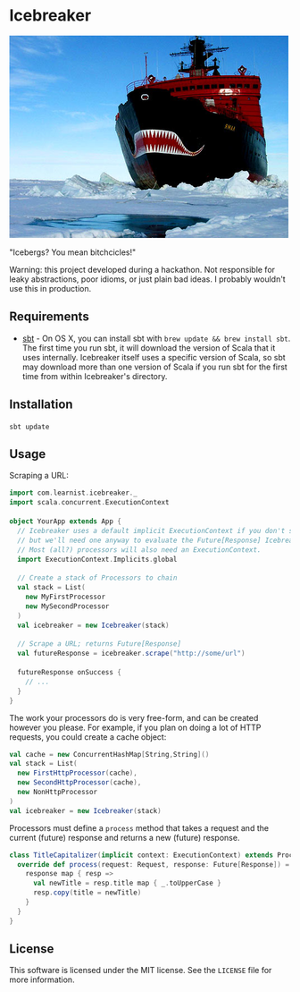 Icebreaker
==========

![Icebreaker](media/icebreaker.png)

"Icebergs? You mean bitchcicles!"

Warning: this project developed during a hackathon. Not responsible for leaky abstractions, poor idioms, or just plain bad ideas. I probably wouldn't use this in production.

Requirements
------------

* [sbt](http://www.scala-sbt.org/) - On OS X, you can install sbt with `brew update && brew install sbt`. The first time you run sbt, it will download the version of Scala that it uses internally. Icebreaker itself uses a specific version of Scala, so sbt may download more than one version of Scala if you run sbt for the first time from within Icebreaker's directory.

Installation
------------

`sbt update`

Usage
-----

Scraping a URL:

```scala
import com.learnist.icebreaker._
import scala.concurrent.ExecutionContext

object YourApp extends App {
  // Icebreaker uses a default implicit ExecutionContext if you don't supply one,
  // but we'll need one anyway to evaluate the Future[Response] Icebreaker returns.
  // Most (all?) processors will also need an ExecutionContext.
  import ExecutionContext.Implicits.global

  // Create a stack of Processors to chain
  val stack = List(
    new MyFirstProcessor
    new MySecondProcessor
  )
  val icebreaker = new Icebreaker(stack)

  // Scrape a URL; returns Future[Response]
  val futureResponse = icebreaker.scrape("http://some/url")

  futureResponse onSuccess {
    // ...
  }
}
```

The work your processors do is very free-form, and can be created however you please. For example, if you plan on doing a lot of HTTP requests, you could create a cache object:

```scala
val cache = new ConcurrentHashMap[String,String]()
val stack = List(
  new FirstHttpProcessor(cache),
  new SecondHttpProcessor(cache),
  new NonHttpProcessor
)
val icebreaker = new Icebreaker(stack)
```

Processors must define a `process` method that takes a request and the current (future) response and returns a new (future) response.

```scala
class TitleCapitalizer(implicit context: ExecutionContext) extends Processor {
  override def process(request: Request, response: Future[Response]) = {
    response map { resp =>
      val newTitle = resp.title map { _.toUpperCase }
      resp.copy(title = newTitle)
    }
  }
}
```

License
-------

This software is licensed under the MIT license. See the `LICENSE` file for more information.
